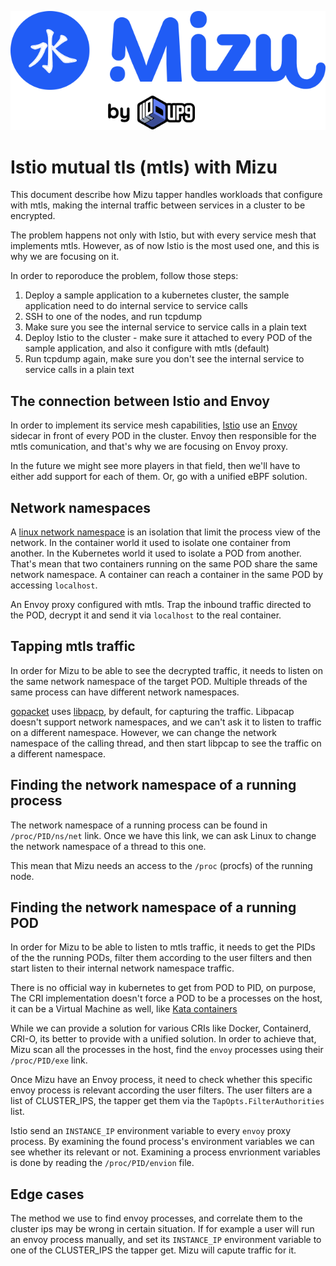 ![Mizu: The API Traffic Viewer for Kubernetes](../assets/mizu-logo.svg)
# Istio mutual tls (mtls) with Mizu
This document describe how Mizu tapper handles workloads that configure with mtls, making the internal traffic between services in a cluster to be encrypted.

The problem happens not only with Istio, but with every service mesh that implements mtls. However, as of now Istio is the most used one, and this is why we are focusing on it.

In order to reporoduce the problem, follow those steps:
1. Deploy a sample application to a kubernetes cluster, the sample application need to do internal service to service calls
2. SSH to one of the nodes, and run tcpdump
3. Make sure you see the internal service to service calls in a plain text
4. Deploy Istio to the cluster - make sure it attached to every POD of the sample application, and also it configure with mtls (default)
5. Run tcpdump again, make sure you don't see the internal service to service calls in a plain text 

## The connection between Istio and Envoy
In order to implement its service mesh capabilities, [Istio](https://istio.io) use an [Envoy](https://www.envoyproxy.io) sidecar in front of every POD in the cluster. Envoy then responsible for the mtls comunication, and that's why we are focusing on Envoy proxy.

In the future we might see more players in that field, then we'll have to either add support for each of them. Or, go with a unified eBPF solution.

## Network namespaces
A [linux network namespace](https://man7.org/linux/man-pages/man7/network_namespaces.7.html) is an isolation that limit the process view of the network. In the container world it used to isolate one container from another. In the Kubernetes world it used to isolate a POD from another. That's mean that two containers running on the same POD share the same network namespace. A container can reach a container in the same POD by accessing `localhost`.

An Envoy proxy configured with mtls. Trap the inbound traffic directed to the POD, decrypt it and send it via `localhost` to the real container.

## Tapping mtls traffic
In order for Mizu to be able to see the decrypted traffic, it needs to listen on the same network namespace of the target POD. Multiple threads of the same process can have different network namespaces. 

[gopacket](https://github.com/google/gopacket) uses [libpacp](https://github.com/the-tcpdump-group/libpcap), by default, for capturing the traffic. Libpacap doesn't support network namespaces, and we can't ask it to listen to traffic on a different namespace. However, we can change the network namespace of the calling thread, and then start libpcap to see the traffic on a  different namespace.

## Finding the network namespace of a running process
The network namespace of a running process can be found in `/proc/PID/ns/net` link. Once we have this link, we can ask Linux to change the network namespace of a thread to this one.

This mean that Mizu needs an access to the `/proc` (procfs) of the running node.

## Finding the network namespace of a running POD
In order for Mizu to be able to listen to mtls traffic, it needs to get the PIDs of the the running PODs, filter them according to the user filters and then start listen to their internal network namespace traffic.

There is no official way in kubernetes to get from POD to PID, on purpose, The CRI implementation doesn't force a POD to be a processes on the host, it can be a Virtual Machine as well, like [Kata containers](https://katacontainers.io)

While we can provide a solution for various CRIs like Docker, Containerd, CRI-O, its better to provide with a unified solution. In order to achieve that, Mizu scan all the processes in the host, find the `envoy` processes using their `/proc/PID/exe` link.

Once Mizu have an Envoy process, it need to check whether this specific envoy process is relevant according the user filters. The user filters are a list of CLUSTER_IPS, the tapper get them via the `TapOpts.FilterAuthorities` list.

Istio send an `INSTANCE_IP` environment variable to every `envoy` proxy process. By examining the found process's environment variables we can see whether its relevant or not. Examining a process envrionment variables is done by reading the `/proc/PID/envion` file.

## Edge cases
The method we use to find envoy processes, and correlate them to the cluster ips may be wrong in certain situation. If for example a user will run an envoy process manually, and set its `INSTANCE_IP` environment variable to one of the CLUSTER_IPS the tapper get. Mizu will capute traffic for it.
